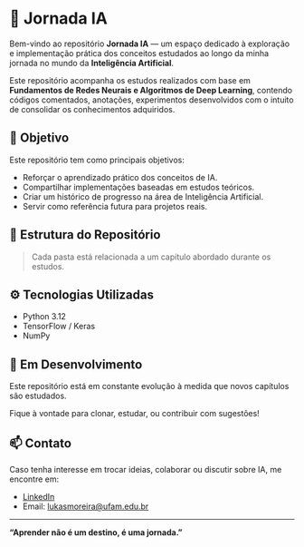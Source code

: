 # 🧠 Jornada IA

Bem-vindo ao repositório **Jornada IA** — um espaço dedicado à exploração e implementação prática dos conceitos estudados ao longo da minha jornada no mundo da **Inteligência Artificial**.

Este repositório acompanha os estudos realizados com base em **Fundamentos de Redes Neurais e Algoritmos de Deep Learning**, contendo códigos comentados, anotações, experimentos desenvolvidos com o intuito de consolidar os conhecimentos adquiridos.

## 📘 Objetivo

Este repositório tem como principais objetivos:

- Reforçar o aprendizado prático dos conceitos de IA.
- Compartilhar implementações baseadas em estudos teóricos.
- Criar um histórico de progresso na área de Inteligência Artificial.
- Servir como referência futura para projetos reais.

## 📂 Estrutura do Repositório


> Cada pasta está relacionada a um capítulo abordado durante os estudos.

## ⚙️ Tecnologias Utilizadas

- Python 3.12
- TensorFlow / Keras
- NumPy

## 🚧 Em Desenvolvimento

Este repositório está em constante evolução à medida que novos capítulos são estudados.

Fique à vontade para clonar, estudar, ou contribuir com sugestões!

## 📫 Contato

Caso tenha interesse em trocar ideias, colaborar ou discutir sobre IA, me encontre em:

- [LinkedIn](https://www.linkedin.com/in/lukas-lujan-moreira-3a97331ab/)
- Email: lukasmoreira@ufam.edu.br

---

**“Aprender não é um destino, é uma jornada.”**

